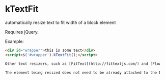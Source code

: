 # kTextFit
automatically resize text to fit width of a block element

Requires jQuery.

Example:
```html
<div id="wrapper">this is some text</div>
<script>$('#wrapper').kTextFit();</script>

Other text resizers, such as [FitText](http://fittextjs.com/) and [FlowType](http://simplefocus.com/flowtype/) require you to enter a compression factor by hand. kTextFit figures out the right factor automatically.

The element being resized does not need to be already attached to the DOM. So, you can run kTextFit on an element that you are still working with in memory, then attach it to the DOM. As long as it is attached within 10 seconds, it will still run.
